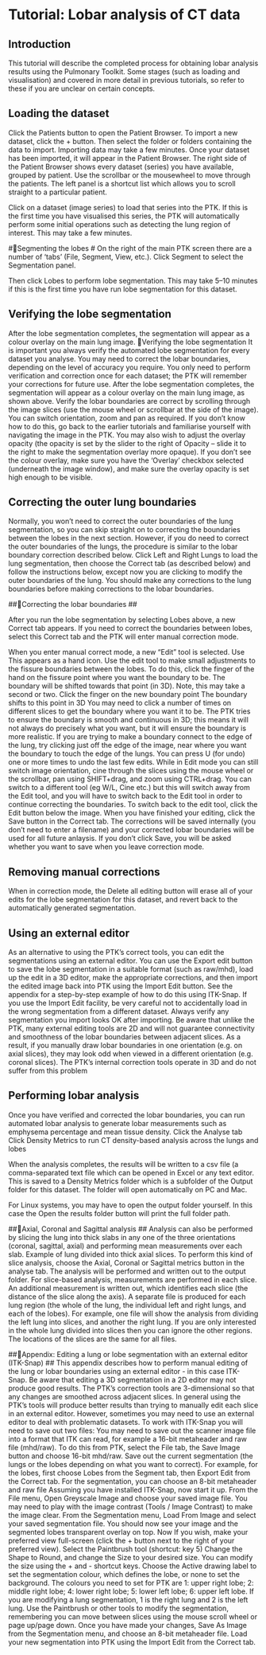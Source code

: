 # Tutorial: Lobar analysis of CT data #


## Introduction ##
This tutorial will describe the completed process for obtaining lobar analysis results using the Pulmonary Toolkit. Some stages (such as loading and visualisation) and covered in more detail in previous tutorials, so refer to these if you are unclear on certain concepts.

## Loading the dataset ##

Click the Patients button to open the Patient Browser. To import a new dataset, click the + button. Then select the folder or folders containing the data to import. Importing data may take a few minutes.
Once your dataset has been imported, it will appear in the Patient Browser. The right side of the Patient Browser shows every dataset (series) you have available, grouped by patient. Use the scrollbar or the mousewheel to move through the patients. The left panel is a shortcut list which allows you to scroll straight to a particular patient.

Click on a dataset (image series) to load that series into the PTK. If this is the first time you have visualised this series, the PTK will automatically perform some initial operations such as detecting the lung region of interest. This may take a few minutes.

#Segmenting the lobes #
On the right of the main PTK screen there are a number of ‘tabs’ (File, Segment, View, etc.). Click Segment to select the Segmentation panel.

Then click Lobes to perform lobe segmentation. This may take 5–10 minutes if this is the first time you have run lobe segmentation for this dataset.

## Verifying the lobe segmentation ##

After the lobe segmentation completes, the segmentation will appear as a colour overlay on the main lung image.
Verifying the lobe segmentation
It is important you always verify the automated lobe segmentation for every dataset you analyse. You may need to correct the lobar boundaries, depending on the level of accuracy you require.
You only need to perform verification and correction once for each dataset; the PTK will remember your corrections for future use.
After the lobe segmentation completes, the segmentation will appear as a colour overlay on the main lung image, as shown above. Verify the lobar boundaries are correct by scrolling through the image slices (use the mouse wheel or scrollbar at the side of the image). You can switch orientation, zoom and pan as required. If you don’t know how to do this, go back to the earlier tutorials and familiarise yourself with navigating the image in the PTK. You may also wish to adjust the overlay opacity (the opacity is set by the slider to the right of Opacity – slide it to the right to make the segmentation overlay more opaque).
If you don’t see the colour overlay, make sure you have the ‘Overlay’ checkbox selected (underneath the image window), and make sure the overlay opacity is set high enough to be visible.

## Correcting the outer lung boundaries ##

Normally, you won’t need to correct the outer boundaries of the lung segmentation, so you can skip straight on to correcting the boundaries between the lobes in the next section.
However, if you do need to correct the outer boundaries of the lungs, the procedure is similar to the lobar boundary correction described below. Click Left and Right Lungs to load the lung segmentation, then choose the Correct tab (as described below) and follow the instructions below, except now you are clicking to modify the outer boundaries of the lung.
You should make any corrections to the lung boundaries before making corrections to the lobar boundaries.


##Correcting the lobar boundaries ##

After you run the lobe segmentation by selecting Lobes above, a new Correct tab appears. If you need to correct the boundaries between lobes, select this Correct tab and the PTK will enter manual correction mode.

When you enter manual correct mode, a new “Edit” tool is selected. Use This appears as a hand icon. Use the edit tool to make small adjustments to the fissure boundaries between the lobes. To do this, click the finger of the hand on the fissure point where you want the boundary to be. The boundary will be shifted towards that point (in 3D). Note, this may take a second or two.
Click the finger on the new boundary point
The boundary shifts to this point in 3D
You may need to click a number of times on different slices to get the boundary where you want it to be. The PTK tries to ensure the boundary is smooth and continuous in 3D; this means it will not always do precisely what you want, but it will ensure the boundary is more realistic. If you are trying to make a boundary connect to the edge of the lung, try clicking just off the edge of the image, near where you want the boundary to touch the edge of the lungs.
You can press U (for undo) one or more times to undo the last few edits.
While in Edit mode you can still switch image orientation, cine through the slices using the mouse wheel or the scrollbar, pan using SHIFT+drag, and zoom using CTRL+drag. You can switch to a different tool (eg W/L, Cine etc.) but this will switch away from the Edit tool, and you will have to switch back to the Edit tool in order to continue correcting the boundaries. To switch back to the edit tool, click the Edit button below the image.
When you have finished your editing, click the Save button in the Correct tab. The corrections will be saved internally (you don’t need to enter a filename) and your corrected lobar boundaries will be used for all future anlaysis. If you don’t click Save, you will be asked whether you want to save when you leave correction mode.

## Removing manual corrections ##
When in correction mode, the Delete all editing button will erase all of your edits for the lobe segmentation for this dataset, and revert back to the automatically generated segmentation.

## Using an external editor ##

As an alternative to using the PTK’s correct tools, you can edit the segmentations using an external editor. You can use the Export edit button to save the lobe segmentation in a suitable format (such as raw/mhd), load up the edit in a 3D editor, make the appropriate corrections, and then import the edited image back into PTK using the Import Edit button.
See the appendix for a step-by-step example of how to do this using ITK-Snap.
If you use the Import Edit facility, be very careful not to accidentally load in the wrong segmentation from a different dataset. Always verify any segmentation you import looks OK after importing.
Be aware that unlike the PTK, many external editing tools are 2D and will not guarantee connectivity and smoothness of the lobar boundaries between adjacent slices. As a result, if you manually draw lobar boundaries in one orientation (e.g. on axial slices), they may look odd when viewed in a different orientation (e.g. coronal slices). The PTK’s internal correction tools operate in 3D and do not suffer from this problem

## Performing lobar analysis ##
Once you have verified and corrected the lobar boundaries, you can run automated lobar analysis to generate lobar measurements such as emphysema percentage and mean tissue density.
Click the Analyse tab
Click Density Metrics to run CT density-based analysis across the lungs and lobes


When the analysis completes, the results will be written to a csv file (a comma-separated text file which can be opened in Excel or any text editor. This is saved to a Density Metrics folder which is a subfolder of the Output folder for this dataset. The folder will open automatically on PC and Mac.

For Linux systems, you may have to open the output folder yourself. In this case the Open the results folder button will print the full folder path.

##Axial, Coronal and Sagittal analysis ##
Analysis can also be performed by slicing the lung into thick slabs in any one of the three orientations (coronal, sagittal, axial) and performing mean measurements over each slab.
Example of lung divided into thick axial slices.
To perform this kind of slice analysis, choose the Axial, Coronal or Sagittal metrics button in the analyse tab. The analysis will be performed and written out to the output folder.
For slice-based analysis, measurements are performed in each slice. An additional measurement is written out, which identifies each slice (the distance of the slice along the axis).
A separate file is produced for each lung region (the whole of the lung, the individual left and right lungs, and each of the lobes). For example, one file will show the analysis from dividing the left lung into slices, and another the right lung. If you are only interested in the whole lung divided into slices then you can ignore the other regions. The locations of the slices are the same for all files.

##Appendix: Editing a lung or lobe segmentation with an external editor (ITK-Snap) ##
This appendix describes how to perform manual editing of the lung or lobar boundaries using an external editor - in this case ITK-Snap.
Be aware that editing a 3D segmentation in a 2D editor may not produce good results. The PTK’s correction tools are 3-dimensional so that any changes are smoothed across adjacent slices. In general using the PTK’s tools will produce better results than trying to manually edit each slice in an external editor. However, sometimes you may need to use an external editor to deal with problematic datasets.
To work with ITK-Snap you will need to save out two files:
You may need to save out the scanner image file into a format that ITK can read, for example a 16-bit metaheader and raw file (mhd/raw). To do this from PTK, select the File tab, the Save Image button and choose 16-bit mhd/raw.
Save out the current segmentation (the lungs or the lobes depending on what you want to correct). For example, for the lobes, first choose Lobes from the Segment tab, then Export Edit from the Correct tab. For the segmentation, you can choose an 8-bit metaheader and raw file
Assuming you have installed ITK-Snap, now start it up. From the File menu, Open Greyscale Image and choose your saved image file. You may need to play with the image contrast (Tools / Image Contrast) to make the image clear. From the Segmentation menu, Load From Image and select your saved segmentation file. You should now see your image and the segmented lobes transparent overlay on top.
Now If you wish, make your preferred view full-screen (click the + button next to the right of your preferred view). Select the Paintbrush tool (shortcut: key 5)
Change the Shape to Round, and change the Size to your desired size. You can modify the size using the + and - shortcut keys.
Choose the Active drawing label to set the segmentation colour, which defines the lobe, or none to set the background. The colours you need to set for PTK are 1: upper right lobe; 2: middle right lobe; 4: lower right lobe; 5: lower left lobe; 6: upper left lobe.
If you are modifying a lung segmentation, 1 is the right lung and 2 is the left lung.
Use the Paintbrush or other tools to modify the segmentation, remembering you can move between slices using the mouse scroll wheel or page up/page down.
Once you have made your changes, Save As Image from the Segmentation menu, and choose an 8-bit metaheader file.
Load your new segmentation into PTK using the Import Edit from the Correct tab.
